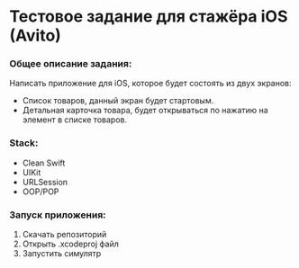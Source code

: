 # Тестовое задание для стажёра iOS (Avito)

### Общее описание задания:
Написать приложение для iOS, которое будет состоять из двух экранов: 
- Список товаров, данный экран будет стартовым.
- Детальная карточка товара, будет открываться по нажатию на элемент в списке товаров.

### Stack:
 - Clean Swift
 - UIKit
 - URLSession
 - OOP/POP

### Запуск приложения:
1. Скачать репозиторий
2. Открыть .xcodeproj файл
3. Запустить симулятр



